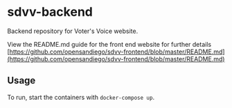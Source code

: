 # sdvv-backend
Backend repository for Voter's Voice website. 

View the README.md guide for the front end website for further details  
[https://github.com/opensandiego/sdvv-frontend/blob/master/README.md](https://github.com/opensandiego/sdvv-frontend/blob/master/README.md)

## Usage
To run, start the containers with `docker-compose up`.

